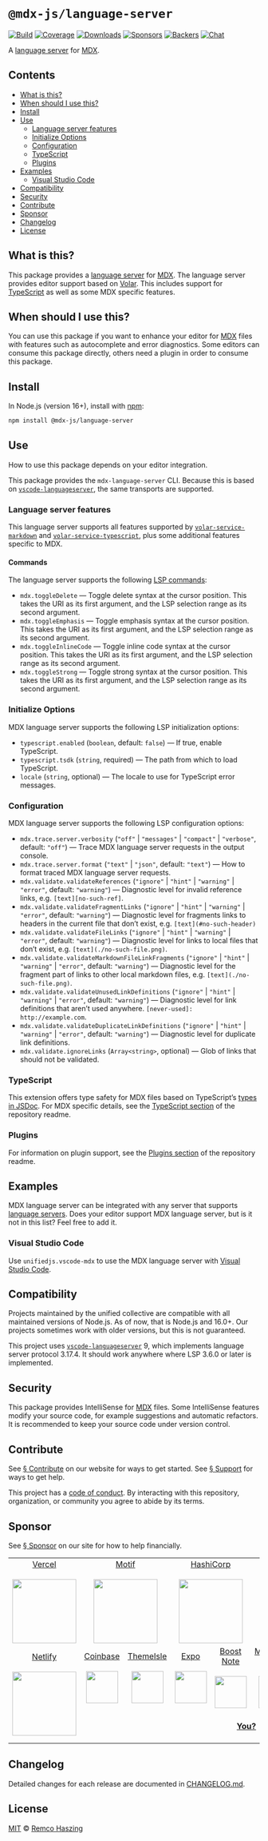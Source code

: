 # `@mdx-js/language-server`

[![Build][build-badge]][build]
[![Coverage][coverage-badge]][coverage]
[![Downloads][downloads-badge]][downloads]
[![Sponsors][sponsors-badge]][collective]
[![Backers][backers-badge]][collective]
[![Chat][chat-badge]][chat]

A [language server][lsp] for [MDX][].

## Contents

* [What is this?](#what-is-this)
* [When should I use this?](#when-should-i-use-this)
* [Install](#install)
* [Use](#use)
  * [Language server features](#language-server-features)
  * [Initialize Options](#initialize-options)
  * [Configuration](#configuration)
  * [TypeScript](#typescript)
  * [Plugins](#plugins)
* [Examples](#examples)
  * [Visual Studio Code](#visual-studio-code)
* [Compatibility](#compatibility)
* [Security](#security)
* [Contribute](#contribute)
* [Sponsor](#sponsor)
* [Changelog](#changelog)
* [License](#license)

## What is this?

This package provides a [language server][lsp] for [MDX][].
The language server provides editor support based on [Volar][].
This includes support for [TypeScript][] as well as some MDX specific features.

## When should I use this?

You can use this package if you want to enhance your editor for [MDX][] files
with features such as autocomplete and error diagnostics.
Some editors can consume this package directly, others need a plugin in order to
consume this package.

## Install

In Node.js (version 16+), install with [npm][]:

```sh
npm install @mdx-js/language-server
```

## Use

How to use this package depends on your editor integration.

This package provides the `mdx-language-server` CLI.
Because this is based on [`vscode-languageserver`][vscode-languageserver], the
same transports are supported.

### Language server features

This language server supports all features supported by
[`volar-service-markdown`][volar-service-markdown] and
[`volar-service-typescript`][volar-service-typescript], plus some additional
features specific to MDX.

#### Commands

The language server supports the following [LSP commands][]:

* `mdx.toggleDelete` — Toggle delete syntax at the cursor position.
  This takes the URI as its first argument, and the LSP selection range as its
  second argument.
* `mdx.toggleEmphasis` — Toggle emphasis syntax at the cursor position.
  This takes the URI as its first argument, and the LSP selection range as its
  second argument.
* `mdx.toggleInlineCode` — Toggle inline code syntax at the cursor position.
  This takes the URI as its first argument, and the LSP selection range as its
  second argument.
* `mdx.toggleStrong` — Toggle strong syntax at the cursor position.
  This takes the URI as its first argument, and the LSP selection range as its
  second argument.

### Initialize Options

MDX language server supports the following LSP initialization options:

* `typescript.enabled` (`boolean`, default: `false`) —
  If true, enable TypeScript.
* `typescript.tsdk` (`string`, required) —
  The path from which to load TypeScript.
* `locale` (`string`, optional) —
  The locale to use for TypeScript error messages.

### Configuration

MDX language server supports the following LSP configuration options:

* `mdx.trace.server.verbosity` (`"off"` | `"messages"` | `"compact"` |
  `"verbose"`, default: `"off"`) —
  Trace MDX language server requests in the output console.
* `mdx.trace.server.format` (`"text"` | `"json"`, default: `"text"`) —
  How to format traced MDX language server requests.
* `mdx.validate.validateReferences` (`"ignore"` | `"hint"` | `"warning"` |
  `"error"`, default: `"warning"`) —
  Diagnostic level for invalid reference links, e.g. `[text][no-such-ref]`.
* `mdx.validate.validateFragmentLinks` (`"ignore"` | `"hint"` | `"warning"` |
  `"error"`, default: `"warning"`) —
  Diagnostic level for fragments links to headers in the current file that don’t
  exist, e.g. `[text](#no-such-header)`
* `mdx.validate.validateFileLinks` (`"ignore"` | `"hint"` | `"warning"` |
  `"error"`, default: `"warning"`) —
  Diagnostic level for links to local files that don’t exist, e.g.
  `[text](./no-such-file.png)`.
* `mdx.validate.validateMarkdownFileLinkFragments` (`"ignore"` | `"hint"` |
  `"warning"` | `"error"`, default: `"warning"`) —
  Diagnostic level for the fragment part of links to other local markdown files,
  e.g. `[text](./no-such-file.png)`.
* `mdx.validate.validateUnusedLinkDefinitions` (`"ignore"` | `"hint"` |
  `"warning"` | `"error"`, default: `"warning"`) —
  Diagnostic level for link definitions that aren’t used anywhere.
  `[never-used]: http://example.com`.
* `mdx.validate.validateDuplicateLinkDefinitions` (`"ignore"` | `"hint"` |
  `"warning"` | `"error"`, default: `"warning"`) —
  Diagnostic level for duplicate link definitions.
* `mdx.validate.ignoreLinks` (`Array<string>`, optional) —
  Glob of links that should not be validated.

### TypeScript

This extension offers type safety for MDX files based on TypeScript’s
[types in JSDoc][jsdoc].
For MDX specific details, see the
[TypeScript section](https://github.com/mdx-js/mdx-analyzer#typescript) of the
repository readme.

### Plugins

For information on plugin support, see the
[Plugins section](https://github.com/mdx-js/mdx-analyzer#plugins) of the
repository readme.

## Examples

MDX language server can be integrated with any server that supports
[language servers][lsp].
Does your editor support MDX language server, but is it not in this list?
Feel free to add it.

### Visual Studio Code

Use `unifiedjs.vscode-mdx` to use the MDX language server with
[Visual Studio Code][vscode].

## Compatibility

Projects maintained by the unified collective are compatible with all maintained
versions of Node.js.
As of now, that is Node.js and 16.0+.
Our projects sometimes work with older versions, but this is not guaranteed.

This project uses [`vscode-languageserver`][vscode-languageserver] 9, which
implements language server protocol 3.17.4.
It should work anywhere where LSP 3.6.0 or later is implemented.

## Security

This package provides IntelliSense for [MDX][] files.
Some IntelliSense features modify your source code, for example suggestions and
automatic refactors.
It is recommended to keep your source code under version control.

## Contribute

See [§ Contribute][contribute] on our website for ways to get started.
See [§ Support][support] for ways to get help.

This project has a [code of conduct][].
By interacting with this repository, organization, or community you agree to
abide by its terms.

## Sponsor

See [§ Sponsor][sponsor] on our site for how to help financially.

<table>
<tr valign="middle">
<td width="20%" align="center" rowspan="2" colspan="2">
  <a href="https://vercel.com">Vercel</a><br><br>
  <a href="https://vercel.com"><img src="https://avatars1.githubusercontent.com/u/14985020?s=256&v=4" width="128"></a>
</td>
<td width="20%" align="center" rowspan="2" colspan="2">
  <a href="https://motif.land">Motif</a><br><br>
  <a href="https://motif.land"><img src="https://avatars1.githubusercontent.com/u/74457950?s=256&v=4" width="128"></a>
</td>
<td width="20%" align="center" rowspan="2" colspan="2">
  <a href="https://www.hashicorp.com">HashiCorp</a><br><br>
  <a href="https://www.hashicorp.com"><img src="https://avatars1.githubusercontent.com/u/761456?s=256&v=4" width="128"></a>
</td>
<td width="20%" align="center" rowspan="2" colspan="2">
  <a href="https://www.gitbook.com">GitBook</a><br><br>
  <a href="https://www.gitbook.com"><img src="https://avatars1.githubusercontent.com/u/7111340?s=256&v=4" width="128"></a>
</td>
<td width="20%" align="center" rowspan="2" colspan="2">
  <a href="https://www.gatsbyjs.org">Gatsby</a><br><br>
  <a href="https://www.gatsbyjs.org"><img src="https://avatars1.githubusercontent.com/u/12551863?s=256&v=4" width="128"></a>
</td>
</tr>
<tr valign="middle"></tr>
<tr valign="middle">
<td width="20%" align="center" rowspan="2" colspan="2">
  <a href="https://www.netlify.com">Netlify</a><br><br>
  <!--OC has a sharper image-->
  <a href="https://www.netlify.com"><img src="https://images.opencollective.com/netlify/4087de2/logo/256.png" width="128"></a>
</td>
<td width="10%" align="center">
  <a href="https://www.coinbase.com">Coinbase</a><br><br>
  <a href="https://www.coinbase.com"><img src="https://avatars1.githubusercontent.com/u/1885080?s=256&v=4" width="64"></a>
</td>
<td width="10%" align="center">
  <a href="https://themeisle.com">ThemeIsle</a><br><br>
  <a href="https://themeisle.com"><img src="https://avatars1.githubusercontent.com/u/58979018?s=128&v=4" width="64"></a>
</td>
<td width="10%" align="center">
  <a href="https://expo.io">Expo</a><br><br>
  <a href="https://expo.io"><img src="https://avatars1.githubusercontent.com/u/12504344?s=128&v=4" width="64"></a>
</td>
<td width="10%" align="center">
  <a href="https://boostnote.io">Boost Note</a><br><br>
  <a href="https://boostnote.io"><img src="https://images.opencollective.com/boosthub/6318083/logo/128.png" width="64"></a>
</td>
<td width="10%" align="center">
  <a href="https://markdown.space">Markdown Space</a><br><br>
  <a href="https://markdown.space"><img src="https://images.opencollective.com/markdown-space/e1038ed/logo/128.png" width="64"></a>
</td>
<td width="10%" align="center">
  <a href="https://www.holloway.com">Holloway</a><br><br>
  <a href="https://www.holloway.com"><img src="https://avatars1.githubusercontent.com/u/35904294?s=128&v=4" width="64"></a>
</td>
<td width="10%"></td>
<td width="10%"></td>
</tr>
<tr valign="middle">
<td width="100%" align="center" colspan="8">
  <br>
  <a href="https://opencollective.com/unified"><strong>You?</strong></a>
  <br><br>
</td>
</tr>
</table>

## Changelog

Detailed changes for each release are documented in [CHANGELOG.md](./CHANGELOG.md).

## License

[MIT][] © [Remco Haszing][author]

[author]: https://github.com/remcohaszing

[backers-badge]: https://opencollective.com/unified/backers/badge.svg

[build-badge]: https://github.com/mdx-js/mdx-analyzer/workflows/main/badge.svg

[build]: https://github.com/mdx-js/mdx-analyzer/actions

[chat-badge]: https://img.shields.io/badge/chat-discussions-success.svg

[chat]: https://github.com/mdx-js/mdx/discussions

[code of conduct]: https://github.com/mdx-js/.github/blob/main/code-of-conduct.md

[collective]: https://opencollective.com/unified

[contribute]: https://mdxjs.com/community/contribute/

[coverage-badge]: https://img.shields.io/codecov/c/github/mdx-js/mdx-analyzer/main.svg

[coverage]: https://codecov.io/github/mdx-js/mdx-analyzer

[downloads-badge]: https://img.shields.io/npm/dm/@mdx-js/language-server.svg

[downloads]: https://www.npmjs.com/package/@mdx-js/language-server

[jsdoc]: https://www.typescriptlang.org/docs/handbook/jsdoc-supported-types.html

[lsp]: https://microsoft.github.io/language-server-protocol

[lsp commands]: https://microsoft.github.io/language-server-protocol/specifications/lsp/3.17/specification/#command

[mdx]: https://mdxjs.com

[mit]: LICENSE

[npm]: https://docs.npmjs.com/cli/install

[sponsor]: https://mdxjs.com/community/sponsor/

[sponsors-badge]: https://opencollective.com/unified/sponsors/badge.svg

[support]: https://mdxjs.com/community/support/

[typescript]: https://typescriptlang.org

[volar-service-markdown]: https://github.com/volarjs/services/tree/master/packages/markdown

[volar-service-typescript]: https://github.com/volarjs/services/tree/master/packages/typescript

[volar]: https://volarjs.dev

[vscode-languageserver]: https://github.com/microsoft/vscode-languageserver-node/tree/main/server

[vscode]: https://code.visualstudio.com
